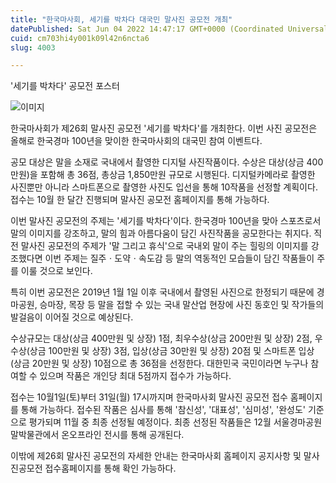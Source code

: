 ```yaml
---
title: "한국마사회, 세기를 박차다 대국민 말사진 공모전 개최"
datePublished: Sat Jun 04 2022 14:47:17 GMT+0000 (Coordinated Universal Time)
cuid: cm703hi4y001k09l42n6ncta6
slug: 4003

---
```



'세기를 박차다' 공모전 포스터

![이미지](https://cdn.hashnode.com/res/hashnode/image/upload/v1739254940238/fb94098a-3401-481c-a16e-d2be1670d368.jpeg)

한국마사회가 제26회 말사진 공모전 '세기를 박차다'를 개최한다. 이번 사진 공모전은 올해로 한국경마 100년을 맞이한 한국마사회의 대국민 참여 이벤트다.

공모 대상은 말을 소재로 국내에서 촬영한 디지털 사진작품이다. 수상은 대상(상금 400만원)을 포함해 총 36점, 총상금 1,850만원 규모로 시행된다. 디지털카메라로 촬영한 사진뿐만 아니라 스마트폰으로 촬영한 사진도 입선을 통해 10작품을 선정할 계획이다. 접수는 10월 한 달간 진행되며 말사진 공모전 홈페이지를 통해 가능하다.

이번 말사진 공모전의 주제는 '세기를 박차다'이다. 한국경마 100년을 맞아 스포츠로서 말의 이미지를 강조하고, 말의 힘과 아름다움이 담긴 사진작품을 공모한다는 취지다. 직전 말사진 공모전의 주제가 '말 그리고 휴식'으로 국내외 말이 주는 힐링의 이미지를 강조했다면 이번 주제는 질주ㆍ도약ㆍ속도감 등 말의 역동적인 모습들이 담긴 작품들이 주를 이룰 것으로 보인다.

특히 이번 공모전은 2019년 1월 1일 이후 국내에서 촬영된 사진으로 한정되기 때문에 경마공원, 승마장, 목장 등 말을 접할 수 있는 국내 말산업 현장에 사진 동호인 및 작가들의 발걸음이 이어질 것으로 예상된다.

수상규모는 대상(상금 400만원 및 상장) 1점, 최우수상(상금 200만원 및 상장) 2점, 우수상(상금 100만원 및 상장) 3점, 입상(상금 30만원 및 상장) 20점 및 스마트폰 입상(상금 20만원 및 상장) 10점으로 총 36점을 선정한다. 대한민국 국민이라면 누구나 참여할 수 있으며 작품은 개인당 최대 5점까지 접수가 가능하다.

접수는 10월1일(토)부터 31일(월) 17시까지며 한국마사회 말사진 공모전 접수 홈페이지를 통해 가능하다. 접수된 작품은 심사를 통해 '참신성', '대표성', '심미성', '완성도' 기준으로 평가되며 11월 중 최종 선정될 예정이다. 최종 선정된 작품들은 12월 서울경마공원 말박물관에서 온오프라인 전시를 통해 공개된다.

이밖에 제26회 말사진 공모전의 자세한 안내는 한국마사회 홈페이지 공지사항 및 말사진공모전 접수홈페이지를 통해 확인 가능하다.